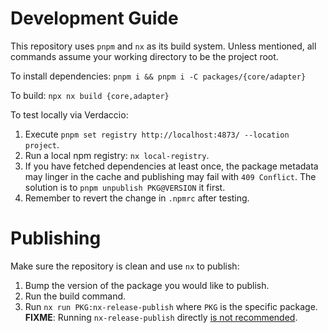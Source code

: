 # Development Guide

This repository uses `pnpm` and `nx` as its build system. Unless mentioned, all
commands assume your working directory to be the project root.

To install dependencies: `pnpm i && pnpm i -C packages/{core/adapter}`

To build: `npx nx build {core,adapter}`

To test locally via Verdaccio:

1. Execute `pnpm set registry http://localhost:4873/ --location project`.
2. Run a local npm registry: `nx local-registry`.
3. If you have fetched dependencies at least once, the package metadata may linger in the cache and publishing may fail with `409 Conflict`. The solution is to `pnpm unpublish PKG@VERSION` it first.
4. Remember to revert the change in `.npmrc` after testing.

# Publishing

Make sure the repository is clean and use `nx` to publish:

1. Bump the version of the package you would like to publish.
2. Run the build command.
3. Run `nx run PKG:nx-release-publish` where `PKG` is the specific package. \
   **FIXME**: Running `nx-release-publish` directly [is not recommended](https://nx.dev/nx-api/js/executors/release-publish).
